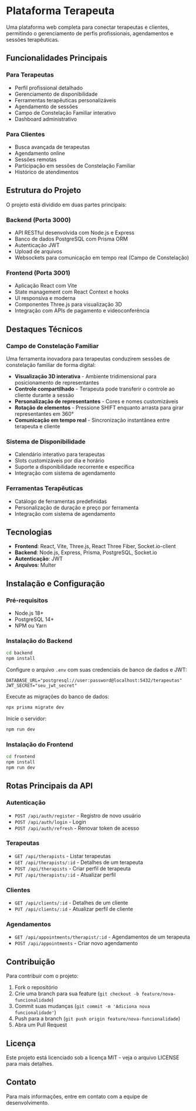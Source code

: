 # Plataforma Terapeuta

Uma plataforma web completa para conectar terapeutas e clientes, permitindo o gerenciamento de perfis profissionais, agendamentos e sessões terapêuticas.

## Funcionalidades Principais

### Para Terapeutas
- Perfil profissional detalhado
- Gerenciamento de disponibilidade
- Ferramentas terapêuticas personalizáveis
- Agendamento de sessões
- Campo de Constelação Familiar interativo
- Dashboard administrativo

### Para Clientes
- Busca avançada de terapeutas
- Agendamento online
- Sessões remotas
- Participação em sessões de Constelação Familiar
- Histórico de atendimentos

## Estrutura do Projeto

O projeto está dividido em duas partes principais:

### Backend (Porta 3000)
- API RESTful desenvolvida com Node.js e Express
- Banco de dados PostgreSQL com Prisma ORM
- Autenticação JWT
- Upload de arquivos
- Websockets para comunicação em tempo real (Campo de Constelação)

### Frontend (Porta 3001)
- Aplicação React com Vite
- State management com React Context e hooks
- UI responsiva e moderna
- Componentes Three.js para visualização 3D
- Integração com APIs de pagamento e videoconferência

## Destaques Técnicos

### Campo de Constelação Familiar
Uma ferramenta inovadora para terapeutas conduzirem sessões de constelação familiar de forma digital:

- **Visualização 3D interativa** - Ambiente tridimensional para posicionamento de representantes
- **Controle compartilhado** - Terapeuta pode transferir o controle ao cliente durante a sessão
- **Personalização de representantes** - Cores e nomes customizáveis
- **Rotação de elementos** - Pressione SHIFT enquanto arrasta para girar representantes em 360°
- **Comunicação em tempo real** - Sincronização instantânea entre terapeuta e cliente

### Sistema de Disponibilidade
- Calendário interativo para terapeutas
- Slots customizáveis por dia e horário
- Suporte a disponibilidade recorrente e específica
- Integração com sistema de agendamento

### Ferramentas Terapêuticas
- Catálogo de ferramentas predefinidas
- Personalização de duração e preço por ferramenta
- Integração com sistema de agendamento

## Tecnologias

- **Frontend**: React, Vite, Three.js, React Three Fiber, Socket.io-client
- **Backend**: Node.js, Express, Prisma, PostgreSQL, Socket.io
- **Autenticação**: JWT
- **Arquivos**: Multer

## Instalação e Configuração

### Pré-requisitos
- Node.js 18+
- PostgreSQL 14+
- NPM ou Yarn

### Instalação do Backend
```bash
cd backend
npm install
```

Configure o arquivo `.env` com suas credenciais de banco de dados e JWT:
```
DATABASE_URL="postgresql://user:password@localhost:5432/terapeutas"
JWT_SECRET="seu_jwt_secret"
```

Execute as migrações do banco de dados:
```bash
npx prisma migrate dev
```

Inicie o servidor:
```bash
npm run dev
```

### Instalação do Frontend
```bash
cd frontend
npm install
npm run dev
```

## Rotas Principais da API

### Autenticação
- `POST /api/auth/register` - Registro de novo usuário
- `POST /api/auth/login` - Login
- `POST /api/auth/refresh` - Renovar token de acesso

### Terapeutas
- `GET /api/therapists` - Listar terapeutas
- `GET /api/therapists/:id` - Detalhes de um terapeuta
- `POST /api/therapists` - Criar perfil de terapeuta
- `PUT /api/therapists/:id` - Atualizar perfil

### Clientes
- `GET /api/clients/:id` - Detalhes de um cliente
- `PUT /api/clients/:id` - Atualizar perfil de cliente

### Agendamentos
- `GET /api/appointments/therapist/:id` - Agendamentos de um terapeuta
- `POST /api/appointments` - Criar novo agendamento

## Contribuição

Para contribuir com o projeto:

1. Fork o repositório
2. Crie uma branch para sua feature (`git checkout -b feature/nova-funcionalidade`)
3. Commit suas mudanças (`git commit -m 'Adiciona nova funcionalidade'`)
4. Push para a branch (`git push origin feature/nova-funcionalidade`)
5. Abra um Pull Request

## Licença

Este projeto está licenciado sob a licença MIT - veja o arquivo LICENSE para mais detalhes.

## Contato

Para mais informações, entre em contato com a equipe de desenvolvimento. 